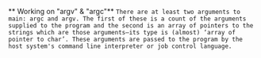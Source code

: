 ** Working on "argv" & "argc"**
`There are at least two arguments to main: argc and argv. The first of these is a count of the arguments supplied to the program and the second is an array of pointers to the strings which are those arguments—its type is (almost) ‘array of pointer to char’. These arguments are passed to the program by the host system's command line interpreter or job control language.`
